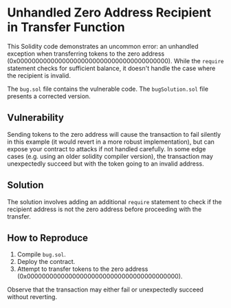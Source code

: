 # Unhandled Zero Address Recipient in Transfer Function

This Solidity code demonstrates an uncommon error:  an unhandled exception when transferring tokens to the zero address (0x0000000000000000000000000000000000000000).  While the `require` statement checks for sufficient balance, it doesn't handle the case where the recipient is invalid.

The `bug.sol` file contains the vulnerable code. The `bugSolution.sol` file presents a corrected version.

## Vulnerability

Sending tokens to the zero address will cause the transaction to fail silently in this example (it would revert in a more robust implementation), but can expose your contract to attacks if not handled carefully.  In some edge cases (e.g. using an older solidity compiler version), the transaction may unexpectedly succeed but with the token going to an invalid address.

## Solution

The solution involves adding an additional `require` statement to check if the recipient address is not the zero address before proceeding with the transfer.

## How to Reproduce

1. Compile `bug.sol`.
2. Deploy the contract.
3. Attempt to transfer tokens to the zero address (0x0000000000000000000000000000000000000000).

Observe that the transaction may either fail or unexpectedly succeed without reverting. 
